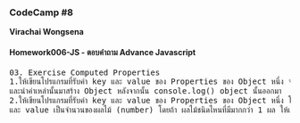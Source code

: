 ### CodeCamp #8
__Virachai Wongsena__

#### Homework006-JS - ตอบคำถาม Advance Javascript

<pre>
03. Exercise Computed Properties
1.ให้เขียนโปรแกรมที่รับค่า key และ value ของ Properties ของ Object หนึ่ง จนกว่าจะเจอคำว่า stop 
และนำค่าเหล่านั้นมาสร้าง Object หลังจากนั้น console.log() object นั้นออกมา
2.ให้เขียนโปรแกรมที่รับค่า key และ value ของ Properties ของ Object หนึ่ง โดยให้ key เป็นชื่อของผลไม้ 
และ value เป็นจำนวนของผลไม้ (number) โดยถ้า ผลไม้ชนิดไหนที่มีมากกว่า 1 ผล ให้เติม s ไปหลัง key นั้นด้วย
</pre>